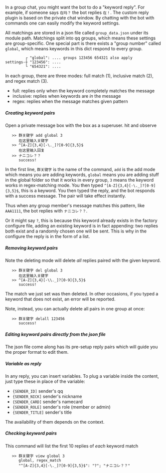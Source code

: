 In a group chat, you might want the bot to do a "keyword reply". For example, if someone says `在吗？` the bot replies `在！`.
The custom reply plugin is based on the private chat window. By chatting with the bot with commands one can easily modify the keyword settings.

All matchings are stored in a json file called `group_data.json` under its module path. Matchings split into qq groups, which means these settings are group-specific. One special part is there exists a "group number" called `global`, which means keywords in this dict respond to every group.

  ```
           ┌ "global": .... groups 123456 654321 also apply
  settings-┼ "123456": ....
           └ "654321": ....
  ```

In each group, there are three modes: full match (1), inclusive match (2), and regex match (3).
  * full: replies only when the keyword completely matches the message
  * inclusive: replies when keywords are *in* the message
  * regex: replies when the message matches given pattern

##### Creating keyword pairs
Open a private message box with the box as a superuser. hit and observe
  ```
     >> 群关键字 add global 3
        在这里输入关键字
     >> ^[A-Z]{3,4}[-\._]?[0-9]{3,5}$
        在这里输入回复
     >> ナニコレ？？
        success!
  ```
In the first line, `群关键字` is the name of the command, `add` is the add mode which means you are adding keywords, `global` means you are adding stuff in the global folder so that it works in every group, `3` means the keyword works in regex-matching mode.
You then typed `^[A-Z]{3,4}[-\._]?[0-9]{3,5}$`, this is a keyword. You then typed the reply, and the bot responds with a success message. The pair will take effect instantly.

Thus when any group member's message matches this pattern, like `AAA1111`, the bot replies with `ナニコレ？？`.

Or it might say `?`, this is because this keyword already exists in the factory configure file, adding an existing keyword is in fact appending: two replies both exist and a randomly chosen one will be sent. This is why in the configure the reply is in the form of a list.

##### Removing keyword pairs
Note the deleting mode will delete *all* replies paired with the given keyword.
  ```
     >> 群关键字 del global 3
        在这里输入关键字
     >> ^[A-Z]{3,4}[-\\._]?[0-9]{3,5}$
        success!
  ```
The match we just set was then deleted. In other occasions, if you typed a keyword that does not exist, an error will be reported.

Note, instead, you can actually delete all pairs in one group at once:
  ```
     >> 群关键字 delall 123456
        success!
  ```

##### Editing keyword pairs directly from the json file
The json file come along has its pre-setup reply pairs which will guide you the proper format to edit them.

##### Variable as reply
In any reply, you can insert variables. To plug a variable inside the content, just type these in place of the variable:
  * `{SENDER_ID]` sender's qq
  * `{SENDER_NICK]` sender's nickname
  * `{SENDER_CARD]` sender's namecard
  * `{SENDER_ROLE]` sender's role (member or admin)
  * `{SENDER_TITLE]` sender's title

The availability of them depends on the context.

##### Checking keyword pairs
This command will list the first 10 replies of *each* keyword match
  ```
     >> 群关键字 view global 3
        global, regex_match
        "^[A-Z]{3,4}[-\._]?[0-9]{3,5}$": "?"; "ナニコレ？？"
  ```